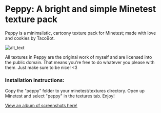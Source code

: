 # Peppy: A bright and simple Minetest texture pack

Peppy is a minimalistic, cartoony texture pack for Minetest; made with love and cookies by TacoBot.

![alt_text](http://i.imgur.com/fxTk7Xb.png?2)

All textures in Peppy are the original work of myself and are licensed into the public domain. That means you're free to do whatever you please with them. Just make sure to be nice! <3

### Installation Instructions:

Copy the "peppy" folder to your minetest/textures directory. Open up Minetest and select "peppy" in the textures tab. Enjoy!

[View an album of screenshots here!](http://imgur.com/a/Hzfqa)
